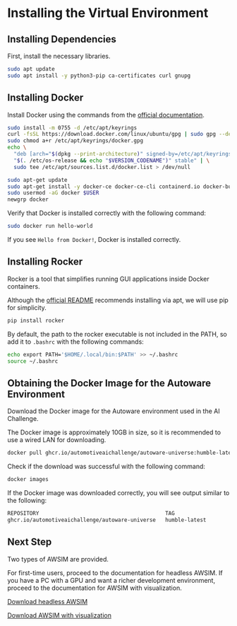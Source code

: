 # Installing the Virtual Environment

## Installing Dependencies

First, install the necessary libraries.

```bash
sudo apt update
sudo apt install -y python3-pip ca-certificates curl gnupg
```

## Installing Docker

Install Docker using the commands from the [official documentation](https://docs.docker.com/engine/install/ubuntu/).

```bash
sudo install -m 0755 -d /etc/apt/keyrings
curl -fsSL https://download.docker.com/linux/ubuntu/gpg | sudo gpg --dearmor -o /etc/apt/keyrings/docker.gpg
sudo chmod a+r /etc/apt/keyrings/docker.gpg
echo \
  "deb [arch="$(dpkg --print-architecture)" signed-by=/etc/apt/keyrings/docker.gpg] https://download.docker.com/linux/ubuntu \
  "$(. /etc/os-release && echo "$VERSION_CODENAME")" stable" | \
  sudo tee /etc/apt/sources.list.d/docker.list > /dev/null

sudo apt-get update
sudo apt-get install -y docker-ce docker-ce-cli containerd.io docker-buildx-plugin docker-compose-plugin
sudo usermod -aG docker $USER
newgrp docker
```

Verify that Docker is installed correctly with the following command:

```bash
sudo docker run hello-world
```

If you see `Hello from Docker!`, Docker is installed correctly.

## Installing Rocker

Rocker is a tool that simplifies running GUI applications inside Docker containers.

Although the [official README](https://github.com/osrf/rocker?tab=readme-ov-file#debians-recommended) recommends installing via apt, we will use pip for simplicity.

```bash
pip install rocker
```

By default, the path to the rocker executable is not included in the PATH, so add it to `.bashrc` with the following commands:

```bash
echo export PATH='$HOME/.local/bin:$PATH' >> ~/.bashrc
source ~/.bashrc
```

## Obtaining the Docker Image for the Autoware Environment

Download the Docker image for the Autoware environment used in the AI Challenge.

The Docker image is approximately 10GB in size, so it is recommended to use a wired LAN for downloading.

```bash
docker pull ghcr.io/automotiveaichallenge/autoware-universe:humble-latest
```

Check if the download was successful with the following command:

```bash
docker images
```

If the Docker image was downloaded correctly, you will see output similar to the following:

```txt
REPOSITORY                                        TAG                       IMAGE ID       CREATED         SIZE
ghcr.io/automotiveaichallenge/autoware-universe   humble-latest             30c59f3fb415   13 days ago     8.84GB
```

## Next Step

Two types of AWSIM are provided.

For first-time users, proceed to the documentation for headless AWSIM. If you have a PC with a GPU and want a richer development environment, proceed to the documentation for AWSIM with visualization.

[Download headless AWSIM](./headless-simulation.en.md)

[Download AWSIM with visualization](./visible-simulation.en.md)
